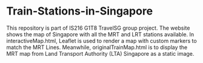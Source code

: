 # Train-Stations-in-Singapore
This repository is part of IS216 G1T8 TravelSG group project. The website shows the map of Singapore with all the MRT and LRT stations available. In interactiveMap.html, Leaflet is used to render a map with custom markers to match the MRT Lines. Meanwhile, originalTrainMap.html is to display the MRT map from Land Transport Authority (LTA) Singapore as a static image.
